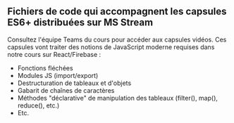 ## Fichiers de code qui accompagnent les capsules ES6+ distribuées sur MS Stream
Consultez l'équipe Teams du cours pour accéder aux capsules vidéos.
Ces capsules vont traiter des notions de JavaScript moderne requises dans notre cours sur React/Firebase : 
- Fonctions fléchées
- Modules JS (import/export)
- Destructuration de tableaux et d'objets
- Gabarit de chaînes de caractères
- Méthodes "déclarative" de manipulation des tableaux (filter(), map(), reduce(), etc.)
- Etc.
